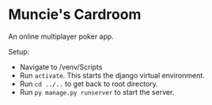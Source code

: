 # Muncie's Cardroom
An online multiplayer poker app. 

Setup:

- Navigate to /venv/Scripts
- Run `activate`. This starts the django virtual environment. 
- Run `cd ../..` to get back to root directory.
- Run `py manage.py runserver` to start the server. 
